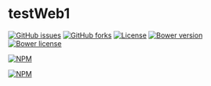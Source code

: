 # testWeb1

[![GitHub issues](https://img.shields.io/github/issues/hideiori/testWeb1.svg)](https://github.com/Adam5Wu/hideiori/testWeb1/issues)
[![GitHub forks](https://img.shields.io/github/forks/hideiori/testWeb1.svg)](https://github.com/hideiori/testWeb1/network)
[![License](https://img.shields.io/github/license/hideiori/testWeb1.svg)](./LICENSE)
[![Bower version](https://img.shields.io/bower/v/testWeb1.svg?maxAge=3600)](https://bower.io/search/)
[![Bower license](https://img.shields.io/bower/l/testWeb1.svg)]()


[![NPM](https://nodei.co/npm/testWeb1.png?downloadRank=true)](https://npmjs.org/package/testWeb1)

[![NPM](https://nodei.co/npm/testWeb1.png?mini=true)](https://npmjs.org/package/testWeb1)

